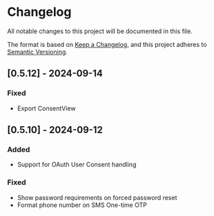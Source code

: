 # Changelog

All notable changes to this project will be documented in this file.

The format is based on [Keep a Changelog](https://keepachangelog.com/en/1.0.0/),
and this project adheres to [Semantic Versioning](https://semver.org/spec/v2.0.0.html).

## [0.5.12] - 2024-09-14

### Fixed

- Export ConsentView

## [0.5.10] - 2024-09-12

### Added

- Support for OAuth User Consent handling

### Fixed

- Show password requirements on forced password reset
- Format phone number on SMS One-time OTP
